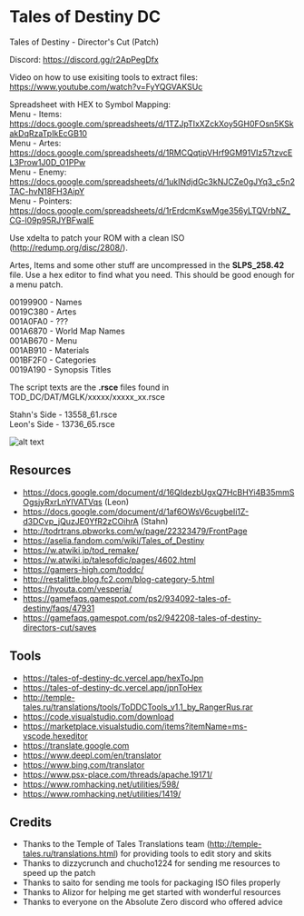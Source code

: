 # Tales of Destiny DC
Tales of Destiny - Director's Cut (Patch)

Discord: 
https://discord.gg/r2ApPegDfx 

Video on how to use exisiting tools to extract files:  
https://www.youtube.com/watch?v=FyYQGVAKSUc  

Spreadsheet with HEX to Symbol Mapping:  
Menu - Items: https://docs.google.com/spreadsheets/d/1TZJpTIxXZckXoy5GH0FOsn5KSkakDqRzaTpIkEcGB10  
Menu - Artes: https://docs.google.com/spreadsheets/d/1RMCQqtipVHrf9GM91VIz57tzvcEL3Prow1J0D_O1PPw  
Menu - Enemy: https://docs.google.com/spreadsheets/d/1ukINdjdGc3kNJCZe0gJYq3_c5n2TAC-hvN18FH3AipY  
Menu - Pointers: https://docs.google.com/spreadsheets/d/1rErdcmKswMge356yLTQVrbNZ_CG-l09p95RJYBFwalE  

Use xdelta to patch your ROM with a clean ISO (http://redump.org/disc/2808/).  

Artes, Items and some other stuff are uncompressed in the **SLPS_258.42** file.  Use a hex editor to find what you need.  This should be good enough for a menu patch.  

00199900 - Names  
0019C380 - Artes  
001A0FA0 - ???  
001A6870 - World Map Names  
001AB670 - Menu  
001AB910 - Materials  
001BF2F0 - Categories  
0019A190 - Synopsis Titles  

The script texts are the **.rsce** files found in TOD_DC/DAT/MGLK/xxxxx/xxxxx_xx.rsce  

Stahn's Side - 13558_61.rsce  
Leon's Side - 13736_65.rsce  

![alt text](https://raw.githubusercontent.com/pnvnd/Tales-of-Destiny-DC/master/menu_patch.png "Sample menu patch.")


## Resources
- https://docs.google.com/document/d/16QIdezbUgxQ7HcBHYi4B35mmSOgsjyRxrLnYIVATVqs (Leon)
- https://docs.google.com/document/d/1af6OWsV6cugbeIi1Z-d3DCvp_jQuzJE0YfR2zCOihrA (Stahn)
- http://todrtrans.pbworks.com/w/page/22323479/FrontPage
- https://aselia.fandom.com/wiki/Tales_of_Destiny
- https://w.atwiki.jp/tod_remake/
- https://w.atwiki.jp/talesofdic/pages/4602.html
- https://gamers-high.com/toddc/
- http://restalittle.blog.fc2.com/blog-category-5.html
- https://hyouta.com/vesperia/
- https://gamefaqs.gamespot.com/ps2/934092-tales-of-destiny/faqs/47931
- https://gamefaqs.gamespot.com/ps2/942208-tales-of-destiny-directors-cut/saves

## Tools
- https://tales-of-destiny-dc.vercel.app/hexToJpn
- https://tales-of-destiny-dc.vercel.app/jpnToHex
- http://temple-tales.ru/translations/tools/ToDDCTools_v1.1_by_RangerRus.rar
- https://code.visualstudio.com/download
- https://marketplace.visualstudio.com/items?itemName=ms-vscode.hexeditor
- https://translate.google.com
- https://www.deepl.com/en/translator
- https://www.bing.com/translator
- https://www.psx-place.com/threads/apache.19171/
- https://www.romhacking.net/utilities/598/
- https://www.romhacking.net/utilities/1419/

## Credits
- Thanks to the Temple of Tales Translations team (http://temple-tales.ru/translations.html) for providing tools to edit story and skits
- Thanks to dizzycrunch and chucho1224 for sending me resources to speed up the patch
- Thanks to saito for sending me tools for packaging ISO files properly
- Thanks to Alizor for helping me get started with wonderful resources
- Thanks to everyone on the Absolute Zero discord who offered advice
